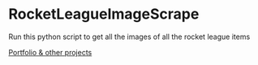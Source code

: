 # RocketLeagueImageScrape
Run this python script to get all the images of all the rocket league items

[Portfolio & other projects](https://robcraig.me)
